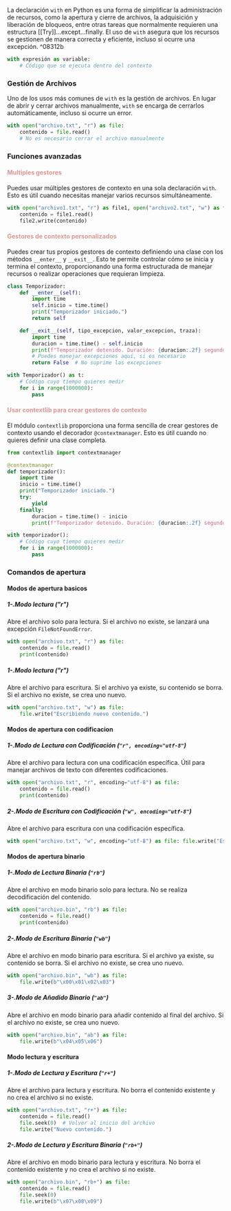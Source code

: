 La declaración `with` en Python es una forma de simplificar la administración de recursos, como la apertura y cierre de archivos, la adquisición y liberación de bloqueos, entre otras tareas que normalmente requieren una estructura [[Try]]...except...finally. El uso de `with` asegura que los recursos se gestionen de manera correcta y eficiente, incluso si ocurre una excepción. ^08312b

```python
with expresión as variable:
    # Código que se ejecuta dentro del contexto
```

### Gestión de Archivos

Uno de los usos más comunes de `with` es la gestión de archivos. En lugar de abrir y cerrar archivos manualmente, `with` se encarga de cerrarlos automáticamente, incluso si ocurre un error.

```python
with open("archivo.txt", "r") as file:
    contenido = file.read()
    # No es necesario cerrar el archivo manualmente
```

### Funciones avanzadas

#### <font color="#d99694">Multiples gestores </font>
Puedes usar múltiples gestores de contexto en una sola declaración `with`. Esto es útil cuando necesitas manejar varios recursos simultáneamente.
```python
with open("archivo1.txt", "r") as file1, open("archivo2.txt", "w") as file2:
    contenido = file1.read()
    file2.write(contenido)
```

#### <font color="#d99694">Gestores de contexto personalizados</font>
Puedes crear tus propios gestores de contexto definiendo una clase con los métodos `__enter__` y `__exit__`. Esto te permite controlar cómo se inicia y termina el contexto, proporcionando una forma estructurada de manejar recursos o realizar operaciones que requieran limpieza.
```python
class Temporizador:
    def __enter__(self):
        import time
        self.inicio = time.time()
        print("Temporizador iniciado.")
        return self

    def __exit__(self, tipo_excepcion, valor_excepcion, traza):
        import time
        duracion = time.time() - self.inicio
        print(f"Temporizador detenido. Duración: {duracion:.2f} segundos.")
        # Puedes manejar excepciones aquí, si es necesario
        return False  # No suprime las excepciones

with Temporizador() as t:
    # Código cuyo tiempo quieres medir
    for i in range(1000000):
        pass
```

#### <font color="#d99694">Usar contextlib para crear gestores de contexto</font>
El módulo `contextlib` proporciona una forma sencilla de crear gestores de contexto usando el decorador `@contextmanager`. Esto es útil cuando no quieres definir una clase completa.
```python
from contextlib import contextmanager

@contextmanager
def temporizador():
    import time
    inicio = time.time()
    print("Temporizador iniciado.")
    try:
        yield
    finally:
        duracion = time.time() - inicio
        print(f"Temporizador detenido. Duración: {duracion:.2f} segundos.")

with temporizador():
    # Código cuyo tiempo quieres medir
    for i in range(1000000):
        pass
```
### Comandos de apertura
#### Modos de apertura basicos
##### 1-.Modo lectura ("r")
Abre el archivo solo para lectura. Si el archivo no existe, se lanzará una excepción `FileNotFoundError`.
```python
with open("archivo.txt", "r") as file:
    contenido = file.read()
    print(contenido)
```

##### 1-.Modo lectura ("r")
Abre el archivo para escritura. Si el archivo ya existe, su contenido se borra. Si el archivo no existe, se crea uno nuevo.
```python
with open("archivo.txt", "w") as file:
    file.write("Escribiendo nuevo contenido.")
```

#### Modos de apertura con codificacion
##### 1-.Modo de Lectura con Codificación (`"r", encoding="utf-8"`)
Abre el archivo para lectura con una codificación específica. Útil para manejar archivos de texto con diferentes codificaciones.
```python
with open("archivo.txt", "r", encoding="utf-8") as file:
    contenido = file.read()
    print(contenido)
```
##### 2-.Modo de Escritura con Codificación (`"w", encoding="utf-8"`)
Abre el archivo para escritura con una codificación específica.
```python
with open("archivo.txt", "w", encoding="utf-8") as file: file.write("Escribiendo contenido con codificación utf-8.")
```

#### Modos de apertura binario
##### 1-.Modo de Lectura Binaria (`"rb"`)
Abre el archivo en modo binario solo para lectura. No se realiza decodificación del contenido.
```python
with open("archivo.bin", "rb") as file:
    contenido = file.read()
    print(contenido)
```
##### 2-.Modo de Escritura Binaria (`"wb"`)
Abre el archivo en modo binario para escritura. Si el archivo ya existe, su contenido se borra. Si el archivo no existe, se crea uno nuevo.
```python
with open("archivo.bin", "wb") as file:
    file.write(b"\x00\x01\x02\x03")
```
##### 3-.Modo de Añadido Binario (`"ab"`)
Abre el archivo en modo binario para añadir contenido al final del archivo. Si el archivo no existe, se crea uno nuevo.
```python
with open("archivo.bin", "ab") as file:
    file.write(b"\x04\x05\x06")
```

#### Modo lectura y escritura
##### 1-.Modo de Lectura y Escritura (`"r+"`)
Abre el archivo para lectura y escritura. No borra el contenido existente y no crea el archivo si no existe.
```python
with open("archivo.txt", "r+") as file:
    contenido = file.read()
    file.seek(0)  # Volver al inicio del archivo
    file.write("Nuevo contenido.")
```
##### 2-.Modo de Lectura y Escritura Binaria (`"rb+"`)
Abre el archivo en modo binario para lectura y escritura. No borra el contenido existente y no crea el archivo si no existe.
```python
with open("archivo.bin", "rb+") as file:
    contenido = file.read()
    file.seek(0)
    file.write(b"\x07\x08\x09")
```

